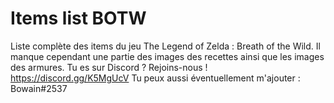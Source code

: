 # Items list BOTW
Liste complète des items du jeu The Legend of Zelda : Breath of the Wild.
Il manque cependant une partie des images des recettes ainsi que les images des armures.
Tu es sur Discord ? Rejoins-nous ! https://discord.gg/K5MgUcV
Tu peux aussi éventuellement m'ajouter : Bowain#2537
